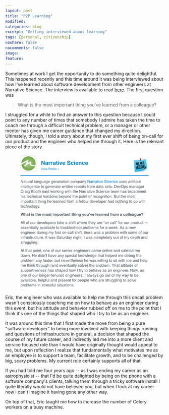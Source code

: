```yaml
---
layout: post
title: "P2P Learning"
modified:
categories: blog
excerpt: "Getting interviewed about learning"
tags: [personal, citizenship]
noshare: false
nocomments: false
image:
feature:
---
```


Sometimes at work I get the opportunity to do something quite
delightful.  This happened recently and this time around it was being
interviewed about how I've learned about software development from
other engineers at Narrative Science.  The interview is available to
read
[here](https://www.builtinchicago.org/2017/06/15/what-devs-learn-each-other).
The first question was

> What is the most important thing you've learned from a colleague?

I struggled for a while to find an answer to this question because I
could point to any number of times that somebody I admire has taken
the time to coach me through a difficult technical problem, or a
manager or other mentor has given me career guidance that changed my
direction.  Ultimately, though, I told a story about my first ever
shift of being on-call for our product and the engineer who helped me
through it.  Here is the relevant piece of the story

<figure>
  <img src="/images/blog/p2plearning/oncall_story.png" alt="image">
</figure>

Eric, the engineer who was available to help me through this oncall
problem wasn't consciously coaching me on how to behave as an engineer
during this event, but his attitude and behavior rubbed off on me to
the point that I think it's one of the things that shaped who I try to
be as an engineer.

It was around this time that I first made the move from being a pure
"software developer" to being more involved with keeping things
running and questions of infrastructure in general, a decision that
shaped the course of my future career, and indirectly led me into a
more client and service focused role than I would have originally
thought would appeal to me, but upon reflection I realize that
fundamentally what motivates me as an employee is to support a team,
facilitate growth, and to be challenged by big, scary problems.  My
current role certainly supports all of that.

If you had told me four years ago -- as I was ending my career as an
astrophysicist -- that I'd be quite delighted by being on the phone
with a software company's clients, talking them through a tricky
software install I quite literally would not have believed you, but
when I look at my career now I can't imagine it having gone any other
way.

On top of that, Eric taught me how to increase the number of Celery
workers on a busy machine.
